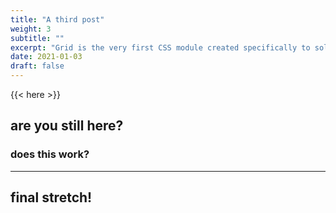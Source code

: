 ```yaml
---
title: "A third post"
weight: 3
subtitle: ""
excerpt: "Grid is the very first CSS module created specifically to solve the layout problems we’ve all been hacking our way around for as long as we’ve been making websites."
date: 2021-01-03
draft: false
---
```


{{< here >}}


## are you still here?

### does this work?

---

## final stretch!

